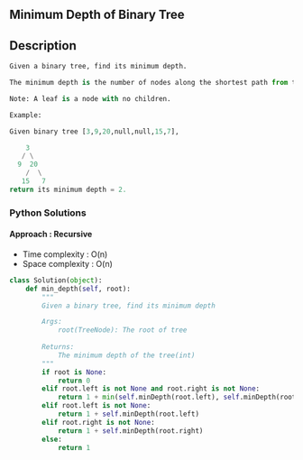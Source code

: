## Minimum Depth of Binary Tree

## Description

```Python
Given a binary tree, find its minimum depth.

The minimum depth is the number of nodes along the shortest path from the root node down to the nearest leaf node.

Note: A leaf is a node with no children.

Example:

Given binary tree [3,9,20,null,null,15,7],

    3
   / \
  9  20
    /  \
   15   7
return its minimum depth = 2.
```

### Python Solutions

#### Approach : Recursive

* Time complexity : O(n)
* Space complexity : O(n)


```Python
class Solution(object):
    def min_depth(self, root):
        """
        Given a binary tree, find its minimum depth

        Args:
            root(TreeNode): The root of tree
        
        Returns:
            The minimum depth of the tree(int)
        """
        if root is None:
            return 0
        elif root.left is not None and root.right is not None:
            return 1 + min(self.minDepth(root.left), self.minDepth(root.right))
        elif root.left is not None:
            return 1 + self.minDepth(root.left)
        elif root.right is not None:
            return 1 + self.minDepth(root.right)
        else:
            return 1
```

